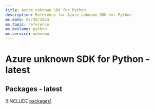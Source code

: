 ```yaml
---
title: Azure unknown SDK for Python
description: Reference for Azure unknown SDK for Python
ms.date: 07/26/2024
ms.topic: reference
ms.devlang: python
ms.service: unknown
---
```

# Azure unknown SDK for Python - latest
## Packages - latest
[!INCLUDE [packages](unknown-index.md)]
